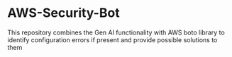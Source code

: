 # AWS-Security-Bot
This repository combines the Gen AI functionality with AWS boto library to identify configuration errors if present and provide possible solutions to them
